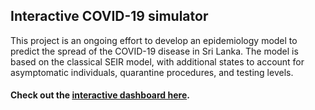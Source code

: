 ## Interactive COVID-19 simulator

This project is an ongoing effort to develop an epidemiology model to predict the spread of the COVID-19 disease in Sri Lanka. The model is based on the classical SEIR model, with additional states to account for asymptomatic individuals, quarantine procedures, and testing levels.


#### Check out the [**interactive dashboard here**](https://savithru-j.github.io/COVID-19-SL/dashboard/index.html).
